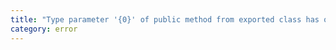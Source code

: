 ```yaml
---
title: "Type parameter '{0}' of public method from exported class has or is using private name '{1}'."
category: error
---
```

